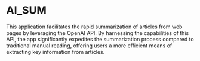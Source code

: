 # AI_SUM

This application facilitates the rapid summarization of articles from web pages by leveraging the OpenAI API. By harnessing the capabilities of this API, the app significantly expedites the summarization process compared to traditional manual reading, offering users a more efficient means of extracting key information from articles.
